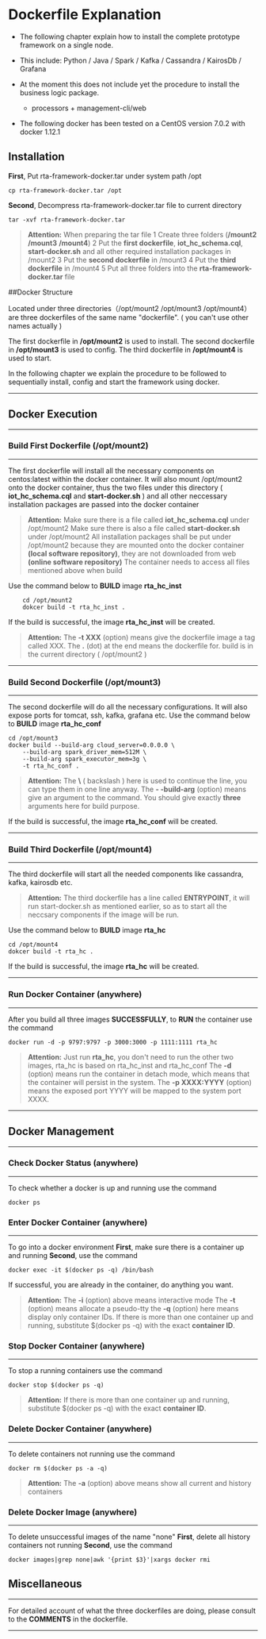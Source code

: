 Dockerfile Explanation
======================

* The following chapter explain how to install the complete prototype framework on a single node.
* This include: Python / Java / Spark / Kafka / Cassandra / KairosDb / Grafana
* At the moment this does not include yet the procedure to install the business logic package.
    * processors + management-cli/web

* The following docker has been tested on a CentOS version 7.0.2 with docker 1.12.1

## Installation

**First**, Put rta-framework-docker.tar under system path /opt

    cp rta-framework-docker.tar /opt

**Second**, Decompress rta-framework-docker.tar file to current directory

    tar -xvf rta-framework-docker.tar
	
> **Attention:**
> When preparing the tar file
> 1 Create three folders (**/mount2** **/mount3** **/mount4**)
> 2 Put the **first dockerfile**, **iot_hc_schema.cql**, **start-docker.sh** and all other required installation packages in /mount2
> 3 Put the **second dockerfile** in /mount3
> 4 Put the **third dockerfile** in /mount4
> 5 Put all three folders into the **rta-framework-docker.tar** file

##Docker Structure

Located under three directories（/opt/mount2 /opt/mount3 /opt/mount4）are three dockerfiles of the same name "dockerfile". ( you can't use other names actually )


The first dockerfile in **/opt/mount2** is used to install.
The second dockerfile in **/opt/mount3** is used to config.
The third dockerfile in **/opt/mount4** is used to start.

In the following chapter we explain the procedure to be followed to sequentially install, config and start the framework using docker.

----------

## Docker Execution
--------------------

### Build First Dockerfile (/opt/mount2)
--------------------

The first dockerfile will install all the necessary components on centos:latest within the docker container.
It will also mount /opt/mount2 onto the docker container, thus the two files under this directory ( **iot_hc_schema.cql** and **start-docker.sh** ) and all other neccessary installation packages are passed into the docker container 

> **Attention:**
> Make sure there is a file called **iot_hc_schema.cql** under /opt/mount2
> Make sure there is also a file called **start-docker.sh** under /opt/mount2
> All installation packages shall be put under /opt/mount2 because they are mounted onto the docker container **(local software repository)**, they are not downloaded from web **(online software repository)**
> The container needs to access all files mentioned above when build

Use the command below to **BUILD** image **rta_hc_inst**

		cd /opt/mount2
        dokcer build -t rta_hc_inst .

If the build is successful, the image **rta_hc_inst** will be created.
> **Attention:**
> The **-t XXX** (option) means give the dockerfile image a tag called XXX.
>The **.** (dot) at the end means the dockerfile for. build is in the current directory ( /opt/mount2 )


----------


### Build Second Dockerfile (/opt/mount3)
---------------------

The second dockerfile will do all the necessary configurations.
It will also expose ports for tomcat, ssh, kafka, grafana etc.
Use the command below to **BUILD** image **rta_hc_conf**

    cd /opt/mount3
    docker build --build-arg cloud_server=0.0.0.0 \
    	--build-arg spark_driver_mem=512M \
    	--build-arg spark_executor_mem=3g \
    	-t rta_hc_conf .

> **Attention:**
>The **\\** ( backslash ) here is used to continue the line, you can type them in one line anyway.
>The **- -build-arg** (option) means give an argument to the command.
>You should give exactly **three** arguments here for build purpose.

If the build is successful, the image **rta_hc_conf** will be created.


----------


### Build Third Dockerfile (/opt/mount4)
--------------------

The third dockerfile will start all the needed components like cassandra, kafka, kairosdb etc.
> **Attention:**
>The third dockerfile has a line called **ENTRYPOINT**, it will run start-docker.sh as mentioned earlier, so as to start all the neccsary components if the image will be run.

Use the command below to **BUILD** image **rta_hc** 

    cd /opt/mount4
    dokcer build -t rta_hc .

If the build is successful, the image **rta_hc** will be created.

--------------------

### Run Docker Container (anywhere)
--------------------
After you build all three images **SUCCESSFULLY**, to **RUN** the container use the command

    docker run -d -p 9797:9797 -p 3000:3000 -p 1111:1111 rta_hc

> **Attention:**
> Just run **rta_hc**, you don't need to run the other two images, rta_hc is based on rta_hc_inst and rta_hc_conf
> The **-d** (option) means run the container in detach mode, which means that the container will persist in the system.
> The **-p XXXX:YYYY** (option) means the exposed port YYYY will be mapped to the system port XXXX.


----------

## Docker Management
-------------------------


### Check Docker Status (anywhere)
--------------------

To check whether a docker is up and running use the command

    docker ps

### Enter Docker Container (anywhere)
--------------------
To go into a docker environment
**First**, make sure there is a container up and running
**Second**, use the command

    docker exec -it $(docker ps -q) /bin/bash

If successful, you are already in the container, do anything you want.
> **Attention:**
> The **-i** (option) above means interactive mode
> The **-t** (option) means allocate a pseudo-tty
>the **-q** (option) here means display only container IDs.
>If there is more than one container up and running, substitute $(docker ps -q) with the exact **container ID**.

### Stop Docker Container (anywhere)
--------------------
To stop a running containers use the command


    docker stop $(docker ps -q)
> **Attention:**
>If there is more than one container up and running, substitute $(docker ps -q) with the exact **container ID**.

### Delete Docker Container (anywhere)
--------------------
To delete containers not running use the command

    docker rm $(docker ps -a -q)

> **Attention:**
> The **-a** (option) above means show all current and history containers

### Delete Docker Image (anywhere)
--------------------
To delete unsuccessful images of the name "none"
**First**, delete all history containers not running
**Second**, use the command

    docker images|grep none|awk '{print $3}'|xargs docker rmi


## Miscellaneous
-----------------

For detailed account of what the three dockerfiles are doing, please consult to the **COMMENTS** in the dockerfile.

----------